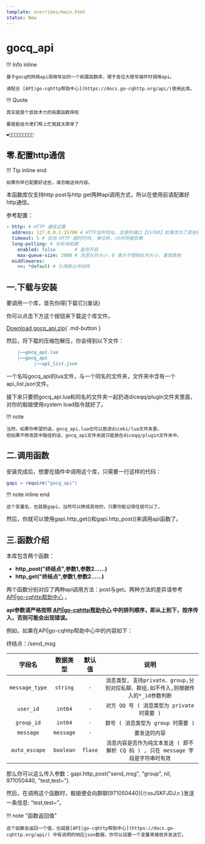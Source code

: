```yaml
---
template: overrides/main.html
status: New
---
```

# gocq_api

!!! Info inline

    基于gocq的网络api调用写出的一个拓展函数库，便于各位大佬写插件时调用api。
    
    请配合 [API|go-cqhttp帮助中心](https://docs.go-cqhttp.org/api/)使用此库。

!!! Quote

    其实就是个低技术力的拓展函数库啦
    
    要是能给大佬们帮上忙我就太荣幸了
    
    ❤️🧡💛💚💙💜🖤🤎🤍💝   


## 零.配置http通信

!!! Tip inline end

    如果你早已配置好这些，请忽略这块内容。
    

本函数库仅支持http post与http get两种api调用方式，所以在使用前请配置好http通信。
    
参考配置：
    
``` yml
- http: # HTTP 通信设置
  address: 127.0.0.1:15700 # HTTP监听地址，这里的端口【15700】如果改为了其他的，需在gocq_api.lua中同步改动http_port的值
  timeout: 5 # 反向 HTTP 超时时间, 单位秒，<5时将被忽略
  long-polling: # 长轮询拓展
    enabled: false       # 是否开启
    max-queue-size: 2000 # 消息队列大小，0 表示不限制队列大小，谨慎使用
  middlewares:
    <<: *default # 引用默认中间件
```

## 一.下载与安装

要调用一个库，首先你得[下载它]{废话}

你可以点击下方这个按钮来下载这个库文件。

[Download gocq_api.zip](https://ssjskfjdj.netlify.app/download/scripts/gocq_api.zip){ .md-button }

然后，将下载的压缩包解压，你会得到以下文件：

``` md
    |——gocq_api.lua
    |——gocq_api
          |——api_list.json
```

一个名叫gocq_api的lua文件，与一个同名的文件夹，文件夹中含有一个api_list.json文件。

接下来只要把gocq_api.lua和同名的文件夹一起扔进diceqq/plugin文件夹里面，对你的骰娘使用system load指令就好了。

!!! note 

    当然，如果你希望的话，gocq_api.lua也可以放进diceki/lua文件夹里。
    但如果不修改其中路径的话，gocq_api文件夹就只能放在diceqq/plugin文件夹中。

## 二.调用函数

安装完成后，想要在插件中调用这个库，只需要一行这样的代码：

```lua
gapi = require("gocq_api")
```

!!! note inline end

    这个变量名，也就是gapi，当然可以换成其他的，只要你能记得住就可以了。

然后，你就可以使用gapi.http_get()和gapi.http_post()来调用api函数了。

## 三.函数介绍

本库包含两个函数：

- **http_post("终结点",参数1,参数2......)**
- **http_get("终结点",参数1,参数2......)**

两个函数分别对应了两种api调用方法：post与get。两种方法的差异请参考 [API|go-cqhttp帮助中心](https://docs.go-cqhttp.org/api/) 。

**api参数请严格按照 [API|go-cqhttp帮助中心](https://docs.go-cqhttp.org/api/) 中的排列顺序，即从上到下，按序传入，否则可能会出现错误。**

例如，如果在API|go-cqhttp帮助中心中的内容如下：


终结点：/send_msg



| 字段名         | 数据类型| 默认值  | 说明                                                                             |
| :------------: | :-----: | :-----: | :------------------------------------------------------------------------------: |
| `message_type` | `string`| `-`     |`消息类型, 支持private、group,分别对应私聊、群组,如不传入,则根据传入的*_id参数判断` |
| `user_id`      | `int64` | `-`     |`对方 QQ 号 ( 消息类型为 private 时需要 )`                                         |
| `group_id`     | `int64` | `-`     |`群号 ( 消息类型为 group 时需要 )`                                                 |
| `message`      |`message`| `-`     |`要发送的内容`                                                                     |
| `auto_escape`  |`boolean`| `flase` |`消息内容是否作为纯文本发送 ( 即不解析 CQ 码 ) , 只在 message 字段是字符串时有效`   |



那么你可以这么传入参数：gapi.http_post("send_msg", "group", nil, 971050440, "test,test~").

然后，在调用这个函数时，骰娘便会向群聊[971050440]{☃️ssJSKFJDJ♬}发送一条信息: “test,test~”。

!!! note "函数返回值"

    这个函数会返回一个值，也就是[API|go-cqhttp帮助中心](https://docs.go-cqhttp.org/api/) 中有说明的响应json数据，你可以设置一个变量来接收并发送它。
